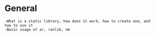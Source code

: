 # General

    -What is a static library, how does it work, how to create one, and how to use it
    -Basic usage of ar, ranlib, nm


